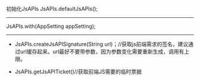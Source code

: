 初始化JsAPIs
JsAPIs.defaultJsAPIs();
***

JsAPIs.with(AppSetting appSetting);

***

* JsAPIs.createJsAPISignature(String url)；//获取js前端需求的签名，建议通过url缓存起来。url最好不要带参数，因为参数变化需要重新生成，调用有上限。

* JsAPIs.getJsAPITicket()//获取前端JS需要的临时票据